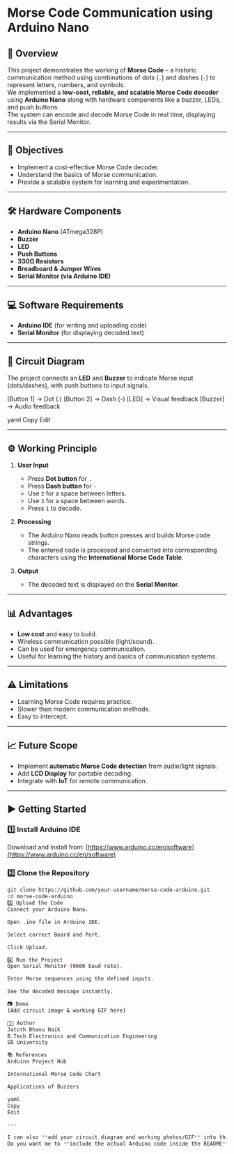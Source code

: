 # Morse Code Communication using Arduino Nano

## 📜 Overview
This project demonstrates the working of **Morse Code** – a historic communication method using combinations of dots (`.`) and dashes (`-`) to represent letters, numbers, and symbols.  
We implemented a **low-cost, reliable, and scalable Morse Code decoder** using **Arduino Nano** along with hardware components like a buzzer, LEDs, and push buttons.  
The system can encode and decode Morse Code in real time, displaying results via the Serial Monitor.

---

## 🎯 Objectives
- Implement a cost-effective Morse Code decoder.
- Understand the basics of Morse communication.
- Provide a scalable system for learning and experimentation.

---

## 🛠 Hardware Components
- **Arduino Nano** (ATmega328P)
- **Buzzer**
- **LED**
- **Push Buttons**
- **330Ω Resistors**
- **Breadboard & Jumper Wires**
- **Serial Monitor (via Arduino IDE)**

---

## 💻 Software Requirements
- **Arduino IDE** (for writing and uploading code)
- **Serial Monitor** (for displaying decoded text)

---

## 🔌 Circuit Diagram
The project connects an **LED** and **Buzzer** to indicate Morse input (dots/dashes), with push buttons to input signals.

[Button 1] → Dot (.)
[Button 2] → Dash (-)
[LED] → Visual feedback
[Buzzer] → Audio feedback

yaml
Copy
Edit

---

## ⚙️ Working Principle
1. **User Input**  
   - Press **Dot button** for `.`
   - Press **Dash button** for `-`
   - Use `2` for a space between letters.
   - Use `3` for a space between words.
   - Press `1` to decode.

2. **Processing**  
   - The Arduino Nano reads button presses and builds Morse code strings.
   - The entered code is processed and converted into corresponding characters using the **International Morse Code Table**.

3. **Output**  
   - The decoded text is displayed on the **Serial Monitor**.

---

## 📊 Advantages
- **Low cost** and easy to build.
- Wireless communication possible (light/sound).
- Can be used for emergency communication.
- Useful for learning the history and basics of communication systems.

---

## ⚠️ Limitations
- Learning Morse Code requires practice.
- Slower than modern communication methods.
- Easy to intercept.

---

## 📈 Future Scope
- Implement **automatic Morse Code detection** from audio/light signals.
- Add **LCD Display** for portable decoding.
- Integrate with **IoT** for remote communication.

---

## ▶️ Getting Started
### 1️⃣ Install Arduino IDE
Download and install from: [https://www.arduino.cc/en/software](https://www.arduino.cc/en/software)

### 2️⃣ Clone the Repository
```bash
git clone https://github.com/your-username/morse-code-arduino.git
cd morse-code-arduino
3️⃣ Upload the Code
Connect your Arduino Nano.

Open .ino file in Arduino IDE.

Select correct Board and Port.

Click Upload.

4️⃣ Run the Project
Open Serial Monitor (9600 baud rate).

Enter Morse sequences using the defined inputs.

See the decoded message instantly.

📷 Demo
(Add circuit image & working GIF here)

👨‍💻 Author
Jatoth Bhanu Naik
B.Tech Electronics and Communication Engineering
SR University

📚 References
Arduino Project Hub

International Morse Code Chart

Applications of Buzzers

yaml
Copy
Edit

---

I can also **add your circuit diagram and working photos/GIF** into this README so it looks more professional on GitHub.  
Do you want me to **include the actual Arduino code inside the README** or keep it in a separate `.ino` file?
